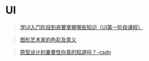 # UI

> [学UI入门阶段到底要掌握哪些知识（UI第一阶段课程）](http://www.xueui.cn/design-theory/learn-ui-1.html)

> [图形艺术家的色彩及意义](https://www.lifewire.com/color-symbolism-information-1073947)

> [原型设计的重要性你真的知道吗？-csdn](https://blog.csdn.net/jongde1/article/details/72830254?locationNum=9&fps=1)
